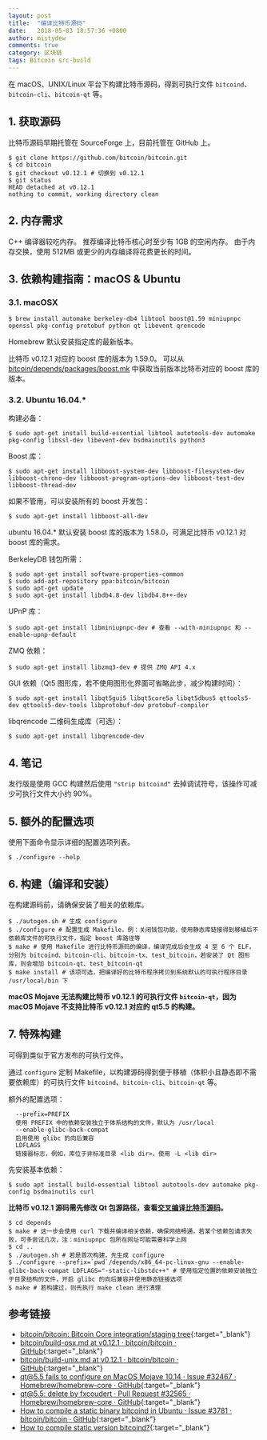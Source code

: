 ```yaml
---
layout: post
title:  "编译比特币源码"
date:   2018-05-03 18:57:36 +0800
author: mistydew
comments: true
category: 区块链
tags: Bitcoin src-build
---
```

在 macOS、UNIX/Linux 平台下构建比特币源码，得到可执行文件 `bitcoind`、`bitcoin-cli`、`bitcoin-qt` 等。

## 1. 获取源码

比特币源码早期托管在 SourceForge 上，目前托管在 GitHub 上。

```shell
$ git clone https://github.com/bitcoin/bitcoin.git
$ cd bitcoin
$ git checkout v0.12.1 # 切换到 v0.12.1
$ git status
HEAD detached at v0.12.1
nothing to commit, working directory clean
```

## 2. 内存需求

C++ 编译器较吃内存。
推荐编译比特币核心时至少有 1GB 的空闲内存。
由于内存交换，使用 512MB 或更少的内存编译将花费更长的时间。

## 3. 依赖构建指南：macOS & Ubuntu

### 3.1. macOSX

```shell
$ brew install automake berkeley-db4 libtool boost@1.59 miniupnpc openssl pkg-config protobuf python qt libevent qrencode
```

Homebrew 默认安装指定库的最新版本。

比特币 v0.12.1 对应的 boost 库的版本为 1.59.0。
可以从 [bitcoin/depends/packages/boost.mk](https://github.com/bitcoin/bitcoin/blob/v0.12.1/depends/packages/boost.mk) 中获取当前版本比特币对应的 boost 库的版本。

### 3.2. Ubuntu 16.04.\*

构建必备：

```shell
$ sudo apt-get install build-essential libtool autotools-dev automake pkg-config libssl-dev libevent-dev bsdmainutils python3
```

Boost 库：

```shell
$ sudo apt-get install libboost-system-dev libboost-filesystem-dev libboost-chrono-dev libboost-program-options-dev libboost-test-dev libboost-thread-dev
```

如果不管用，可以安装所有的 boost 开发包：

```shell
$ sudo apt-get install libboost-all-dev
```

ubuntu 16.04.\* 默认安装 boost 库的版本为 1.58.0，可满足比特币 v0.12.1 对 boost 库的需求。

BerkeleyDB 钱包所需：

```shell
$ sudo apt-get install software-properties-common
$ sudo add-apt-repository ppa:bitcoin/bitcoin
$ sudo apt-get update
$ sudo apt-get install libdb4.8-dev libdb4.8++-dev
```

UPnP 库：

```shell
$ sudo apt-get install libminiupnpc-dev # 查看 --with-miniupnpc 和 --enable-upnp-default
```

ZMQ 依赖：

```shell
$ sudo apt-get install libzmq3-dev # 提供 ZMQ API 4.x
```

GUI 依赖（Qt5 图形库，若不使用图形化界面可省略此步，减少构建时间）：

```shell
$ sudo apt-get install libqt5gui5 libqt5core5a libqt5dbus5 qttools5-dev qttools5-dev-tools libprotobuf-dev protobuf-compiler
```

libqrencode 二维码生成库（可选）：

```shell
$ sudo apt-get install libqrencode-dev
```

## 4. 笔记

发行版是使用 GCC 构建然后使用 `"strip bitcoind"` 去掉调试符号，该操作可减少可执行文件大小约 90%。

## 5. 额外的配置选项

使用下面命令显示详细的配置选项列表。

```shell
$ ./configure --help
```

## 6. 构建（编译和安装）

在构建源码前，请确保安装了相关的依赖库。

```shell
$ ./autogen.sh # 生成 configure
$ ./configure # 配置生成 Makefile，例：关闭钱包功能，使用静态库链接得到移植后不依赖库文件的可执行文件，指定 boost 库路径等
$ make # 使用 Makefile 进行比特币源码的编译，编译完成后会生成 4 至 6 个 ELF，分别为 bitcoind、bitcoin-cli、bitcoin-tx、test_bitcoin，若安装了 Qt 图形库，则会增加 bitcoin-qt、test_bitcoin-qt
$ make install # 该项可选，把编译好的比特币程序拷贝到系统默认的可执行程序目录 /usr/local/bin 下
```

**macOS Mojave 无法构建比特币 v0.12.1 的可执行文件 `bitcoin-qt`，因为 macOS Mojave 不支持比特币 v0.12.1 对应的 qt5.5 的构建。**

## 7. 特殊构建

可得到类似于官方发布的可执行文件。

通过 `configure` 定制 Makefile，以构建源码得到便于移植（体积小且静态即不需要依赖库）的可执行文件 `bitcoind`、`bitcoin-cli`、`bitcoin-qt` 等。

额外的配置选项：

```shell
  --prefix=PREFIX
  使用 PREFIX 中的依赖安装独立于体系结构的文件，默认为 /usr/local
  --enable-glibc-back-compat
  启用使用 glibc 的向后兼容
  LDFLAGS
  链接器标志，例如，库位于非标准目录 <lib dir>，使用 -L <lib dir>
```

先安装基本依赖：

```shell
$ sudo apt install build-essential libtool autotools-dev automake pkg-config bsdmainutils curl
```

**比特币 v0.12.1 源码需先修改 Qt 包源路径，查看[交叉编译比特币源码](/blog/2018/09/cross-compile-bitcoin.html)。**

```shell
$ cd depends
$ make # 这一步会使用 curl 下载并编译相关依赖，确保网络畅通，若某个依赖包请求失败，可多尝试几次，注：miniupnpc 包所在网址可能需要科学上网
$ cd ..
$ ./autogen.sh # 若是首次构建，先生成 configure
$ ./configure --prefix=`pwd`/depends/x86_64-pc-linux-gnu --enable-glibc-back-compat LDFLAGS="-static-libstdc++" # 使用指定位置的依赖安装独立于目录结构的文件，开启 glibc 的向后兼容并使用静态链接选项
$ make # 若构建过，则先执行 make clean 进行清理
```

## 参考链接

* [bitcoin/bitcoin: Bitcoin Core integration/staging tree](https://github.com/bitcoin/bitcoin){:target="_blank"}
* [bitcoin/build-osx.md at v0.12.1 · bitcoin/bitcoin · GitHub](https://github.com/bitcoin/bitcoin/blob/v0.12.1/doc/build-osx.md){:target="_blank"}
* [bitcoin/build-unix.md at v0.12.1 · bitcoin/bitcoin · GitHub](https://github.com/bitcoin/bitcoin/blob/v0.12.1/doc/build-unix.md){:target="_blank"}
* [qt@5.5 fails to configure on MacOS Mojave 10.14 · Issue #32467 · Homebrew/homebrew-core · GitHub](https://github.com/Homebrew/homebrew-core/issues/32467){:target="_blank"}
* [qt@5.5: delete by fxcoudert · Pull Request #32565 · Homebrew/homebrew-core · GitHub](https://github.com/Homebrew/homebrew-core/pull/32565){:target="_blank"}
* [How to compile a static binary bitcoind in Ubuntu · Issue #3781 · bitcoin/bitcoin · GitHub](https://github.com/bitcoin/bitcoin/issues/3781){:target="_blank"}
* [How to compile static version bitcoind?](https://bitcointalk.org/index.php?topic=1636271.0){:target="_blank"}
